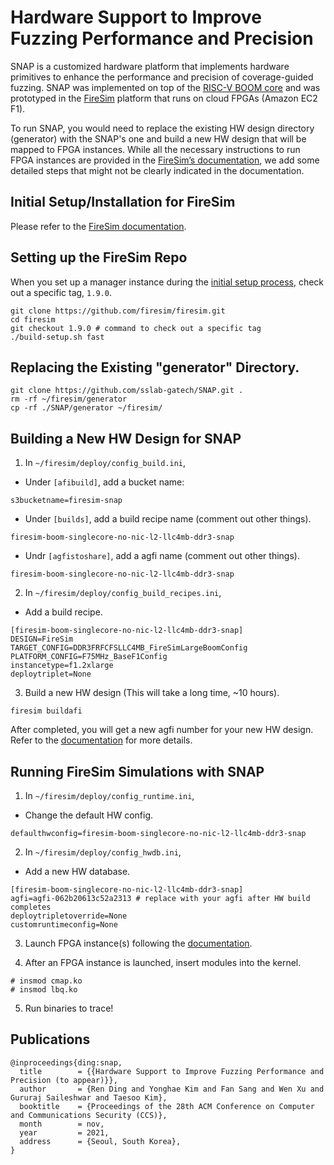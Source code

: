 # Hardware Support to Improve Fuzzing Performance and Precision

SNAP is a customized hardware platform that implements hardware primitives
to enhance the performance and precision of coverage-guided fuzzing.
SNAP was implemented on top of the [RISC-V BOOM core](https://boom-core.org)
and was prototyped in the [FireSim](https://fires.im)
platform that runs on cloud FPGAs (Amazon EC2 F1).

To run SNAP, you would need to replace the existing HW design directory (generator)
with the SNAP's one and build a new HW design that will be mapped to FPGA instances.
While all the necessary instructions to run FPGA instances
are provided in the [FireSim’s documentation](https://docs.fires.im/en/latest/index.html),
we add some detailed steps that might not be clearly indicated in the documentation.

## Initial Setup/Installation for FireSim

Please refer to the [FireSim documentation](https://docs.fires.im/en/latest/Initial-Setup/index.html).

## Setting up the FireSim Repo

When you set up a manager instance during
the [initial setup process](https://github.com/sslab-gatech/SNAP#initial-setupinstallation-for-firesim),
check out a specific tag, `1.9.0`.

```
git clone https://github.com/firesim/firesim.git
cd firesim
git checkout 1.9.0 # command to check out a specific tag
./build-setup.sh fast
```

## Replacing the Existing "generator" Directory.
```
git clone https://github.com/sslab-gatech/SNAP.git .
rm -rf ~/firesim/generator
cp -rf ./SNAP/generator ~/firesim/
```

## Building a New HW Design for SNAP

1. In `~/firesim/deploy/config_build.ini`,
- Under `[afibuild]`, add a bucket name:
```
s3bucketname=firesim-snap
```
- Under `[builds]`, add a build recipe name (comment out other things).
```
firesim-boom-singlecore-no-nic-l2-llc4mb-ddr3-snap
```
- Undr `[agfistoshare]`, add a agfi name (comment out other things).
```
firesim-boom-singlecore-no-nic-l2-llc4mb-ddr3-snap
```

2. In `~/firesim/deploy/config_build_recipes.ini`,
- Add a build recipe.
```
[firesim-boom-singlecore-no-nic-l2-llc4mb-ddr3-snap]
DESIGN=FireSim
TARGET_CONFIG=DDR3FRFCFSLLC4MB_FireSimLargeBoomConfig
PLATFORM_CONFIG=F75MHz_BaseF1Config
instancetype=f1.2xlarge
deploytriplet=None
```

3. Build a new HW design (This will take a long time, ~10 hours).
```
firesim buildafi
```

After completed, you will get a new agfi number for your new HW design. \
Refer to the [documentation](https://docs.fires.im/en/latest/Building-a-FireSim-AFI.html) for more details.

## Running FireSim Simulations with SNAP

1. In `~/firesim/deploy/config_runtime.ini`,
- Change the default HW config.
```
defaulthwconfig=firesim-boom-singlecore-no-nic-l2-llc4mb-ddr3-snap
```

2. In `~/firesim/deploy/config_hwdb.ini`,
- Add a new HW database.
```
[firesim-boom-singlecore-no-nic-l2-llc4mb-ddr3-snap]
agfi=agfi-062b20613c52a2313 # replace with your agfi after HW build completes
deploytripletoverride=None
customruntimeconfig=None
```

3. Launch FPGA instance(s) following the [documentation](https://docs.fires.im/en/latest/Running-Simulations-Tutorial/index.html).

4. After an FPGA instance is launched, insert modules into the kernel.
```
# insmod cmap.ko
# insmod lbq.ko
```

5. Run binaries to trace!


## Publications
```
@inproceedings{ding:snap,
  title        = {{Hardware Support to Improve Fuzzing Performance and Precision (to appear)}},
  author       = {Ren Ding and Yonghae Kim and Fan Sang and Wen Xu and Gururaj Saileshwar and Taesoo Kim},
  booktitle    = {Proceedings of the 28th ACM Conference on Computer and Communications Security (CCS)},
  month        = nov,
  year         = 2021,
  address      = {Seoul, South Korea},
}
```
